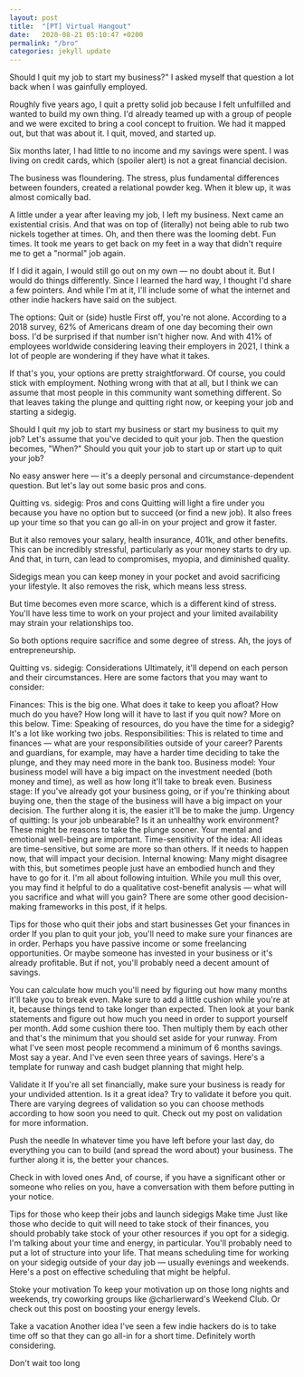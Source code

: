```yaml
---
layout: post
title:  "[PT] Virtual Hangout"
date:   2020-08-21 05:10:47 +0200
permalink: "/bro"
categories: jekyll update
---
```

Should I quit my job to start my business?" I asked myself that question a lot back when I was gainfully employed.

Roughly five years ago, I quit a pretty solid job because I felt unfulfilled and wanted to build my own thing. I'd already teamed up with a group of people and we were excited to bring a cool concept to fruition. We had it mapped out, but that was about it. I quit, moved, and started up.

Six months later, I had little to no income and my savings were spent. I was living on credit cards, which (spoiler alert) is not a great financial decision.

The business was floundering. The stress, plus fundamental differences between founders, created a relational powder keg. When it blew up, it was almost comically bad.

A little under a year after leaving my job, I left my business. Next came an existential crisis. And that was on top of (literally) not being able to rub two nickels together at times. Oh, and then there was the looming debt. Fun times. It took me years to get back on my feet in a way that didn't require me to get a "normal" job again.

If I did it again, I would still go out on my own — no doubt about it. But I would do things differently. Since I learned the hard way, I thought I'd share a few pointers. And while I'm at it, I'll include some of what the internet and other indie hackers have said on the subject.

The options: Quit or (side) hustle
First off, you're not alone. According to a 2018 survey, 62% of Americans dream of one day becoming their own boss. I'd be surprised if that number isn't higher now. And with 41% of employees worldwide considering leaving their employers in 2021, I think a lot of people are wondering if they have what it takes.

If that's you, your options are pretty straightforward. Of course, you could stick with employment. Nothing wrong with that at all, but I think we can assume that most people in this community want something different. So that leaves taking the plunge and quitting right now, or keeping your job and starting a sidegig.

Should I quit my job to start my business or start my business to quit my job?
Let's assume that you've decided to quit your job. Then the question becomes, "When?" Should you quit your job to start up or start up to quit your job?

No easy answer here — it's a deeply personal and circumstance-dependent question. But let's lay out some basic pros and cons.

Quitting vs. sidegig: Pros and cons
Quitting will light a fire under you because you have no option but to succeed (or find a new job). It also frees up your time so that you can go all-in on your project and grow it faster.

But it also removes your salary, health insurance, 401k, and other benefits. This can be incredibly stressful, particularly as your money starts to dry up. And that, in turn, can lead to compromises, myopia, and diminished quality.

Sidegigs mean you can keep money in your pocket and avoid sacrificing your lifestyle. It also removes the risk, which means less stress.

But time becomes even more scarce, which is a different kind of stress. You'll have less time to work on your project and your limited availability may strain your relationships too.

So both options require sacrifice and some degree of stress. Ah, the joys of entrepreneurship.

Quitting vs. sidegig: Considerations
Ultimately, it'll depend on each person and their circumstances. Here are some factors that you may want to consider:

Finances: This is the big one. What does it take to keep you afloat? How much do you have? How long will it have to last if you quit now? More on this below.
Time: Speaking of resources, do you have the time for a sidegig? It's a lot like working two jobs.
Responsibilities: This is related to time and finances — what are your responsibilities outside of your career? Parents and guardians, for example, may have a harder time deciding to take the plunge, and they may need more in the bank too.
Business model: Your business model will have a big impact on the investment needed (both money and time), as well as how long it'll take to break even.
Business stage: If you've already got your business going, or if you're thinking about buying one, then the stage of the business will have a big impact on your decision. The further along it is, the easier it'll be to make the jump.
Urgency of quitting: Is your job unbearable? Is it an unhealthy work environment? These might be reasons to take the plunge sooner. Your mental and emotional well-being are important.
Time-sensitivity of the idea: All ideas are time-sensitive, but some are more so than others. If it needs to happen now, that will impact your decision.
Internal knowing: Many might disagree with this, but sometimes people just have an embodied hunch and they have to go for it. I'm all about following intuition.
While you mull this over, you may find it helpful to do a qualitative cost-benefit analysis — what will you sacrifice and what will you gain? There are some other good decision-making frameworks in this post, if it helps.

Tips for those who quit their jobs and start businesses
Get your finances in order
If you plan to quit your job, you'll need to make sure your finances are in order. Perhaps you have passive income or some freelancing opportunities. Or maybe someone has invested in your business or it's already profitable. But if not, you'll probably need a decent amount of savings.

You can calculate how much you'll need by figuring out how many months it'll take you to break even. Make sure to add a little cushion while you're at it, because things tend to take longer than expected. Then look at your bank statements and figure out how much you need in order to support yourself per month. Add some cushion there too. Then multiply them by each other and that's the minimum that you should set aside for your runway. From what I've seen most people recommend a minimum of 6 months savings. Most say a year. And I've even seen three years of savings. Here's a template for runway and cash budget planning that might help.

Validate it
If you're all set financially, make sure your business is ready for your undivided attention. Is it a great idea? Try to validate it before you quit. There are varying degrees of validation so you can choose methods according to how soon you need to quit. Check out my post on validation for more information.

Push the needle
In whatever time you have left before your last day, do everything you can to build (and spread the word about) your business. The further along it is, the better your chances.

Check in with loved ones
And, of course, if you have a significant other or someone who relies on you, have a conversation with them before putting in your notice.

Tips for those who keep their jobs and launch sidegigs
Make time
Just like those who decide to quit will need to take stock of their finances, you should probably take stock of your other resources if you opt for a sidegig. I'm talking about your time and energy, in particular. You'll probably need to put a lot of structure into your life. That means scheduling time for working on your sidegig outside of your day job — usually evenings and weekends. Here's a post on effective scheduling that might be helpful.

Stoke your motivation
To keep your motivation up on those long nights and weekends, try coworking groups like @charlierward's Weekend Club. Or check out this post on boosting your energy levels.

Take a vacation
Another idea I've seen a few indie hackers do is to take time off so that they can go all-in for a short time. Definitely worth considering.

Don't wait too long
